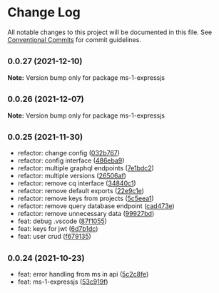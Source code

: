 # Change Log

All notable changes to this project will be documented in this file.
See [Conventional Commits](https://conventionalcommits.org) for commit guidelines.

## <small>0.0.27 (2021-12-10)</small>

**Note:** Version bump only for package ms-1-expressjs





## <small>0.0.26 (2021-12-07)</small>

**Note:** Version bump only for package ms-1-expressjs





## <small>0.0.25 (2021-11-30)</small>

* refactor: change config ([032b767](https://github.com/gmahechas/erp/commit/032b767))
* refactor: config interface ([486eba9](https://github.com/gmahechas/erp/commit/486eba9))
* refactor: multiple graphql endpoints ([7e1bdc2](https://github.com/gmahechas/erp/commit/7e1bdc2))
* refactor: multiple versions ([26506af](https://github.com/gmahechas/erp/commit/26506af))
* refactor: remove cq interface ([34840c1](https://github.com/gmahechas/erp/commit/34840c1))
* refactor: remove default exports ([22e9c1e](https://github.com/gmahechas/erp/commit/22e9c1e))
* refactor: remove keys from projects ([5c5eea1](https://github.com/gmahechas/erp/commit/5c5eea1))
* refactor: remove query database endpoint ([cad473e](https://github.com/gmahechas/erp/commit/cad473e))
* refactor: remove unnecessary data ([99927bd](https://github.com/gmahechas/erp/commit/99927bd))
* feat: debug .vscode ([87f1055](https://github.com/gmahechas/erp/commit/87f1055))
* feat: keys for jwt ([6d7b1dc](https://github.com/gmahechas/erp/commit/6d7b1dc))
* feat: user crud ([f679135](https://github.com/gmahechas/erp/commit/f679135))





## <small>0.0.24 (2021-10-23)</small>

* feat: error handling from ms in api ([5c2c8fe](https://github.com/gmahechas/erp/commit/5c2c8fe))
* feat: ms-1-expressjs ([53c919f](https://github.com/gmahechas/erp/commit/53c919f))
